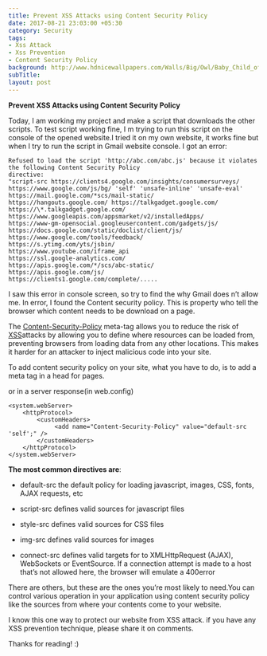 ```yaml
---
title: Prevent XSS Attacks using Content Security Policy
date: 2017-08-21 23:03:00 +05:30
category: Security
tags:
- Xss Attack
- Xss Prevention
- Content Security Policy
background: http://www.hdnicewallpapers.com/Walls/Big/Owl/Baby_Child_of_Owl_Bird_Photo_Background.jpg
subTitle: 
layout: post
---
```


**Prevent XSS Attacks using Content Security Policy**

Today, I am working my project and make a script that downloads the other scripts. To test script working fine, I m trying to run this script on the console of the opened website.I tried it on my own website, it works fine but when I try to run the script in Gmail website console. I got an error:

```
Refused to load the script 'http://abc.com/abc.js' because it violates the following Content Security Policy 
directive:
"script-src https://clients4.google.com/insights/consumersurveys/ ﻿https://www.google.com/js/bg/ 'self' 'unsafe-inline' 'unsafe-eval' 
https://mail.google.com/*scs/mail-static/ 
https://hangouts.google.com/ https://talkgadget.google.com/ 
https://\*.talkgadget.google.com/ 
https://www.googleapis.com/appsmarket/v2/installedApps/ 
https://www-gm-opensocial.googleusercontent.com/gadgets/js/ 
https://docs.google.com/static/doclist/client/js/ 
https://www.google.com/tools/feedback/ 
https://s.ytimg.com/yts/jsbin/ 
https://www.youtube.com/iframe_api 
https://ssl.google-analytics.com/ 
https://apis.google.com/*/scs/abc-static/ 
https://apis.google.com/js/ 
https://clients1.google.com/complete/.....
```

I saw this error in console screen, so try to find the why Gmail does n’t allow me. In error, I found the Content security policy. This is property who tell the browser which content needs to be download on a page.

The [Content-Security-Policy](https://content-security-policy.com/) meta-tag allows you to reduce the risk of [XSS](http://en.wikipedia.org/wiki/Cross-site_scripting)attacks by allowing you to define where resources can be loaded from, preventing browsers from loading data from any other locations. This makes it harder for an attacker to inject malicious code into your site.

To add content security policy on your site, what you have to do, is to add a meta tag in a head for pages.

<meta http-equiv="Content-Security-Policy" content="default-src 'self'">

or in a server response(in web.config)

    <system.webServer>
        <httpProtocol>
            <customHeaders>
                 <add name="Content-Security-Policy" value="default-src 'self';" />
            </customHeaders>
        </httpProtocol>
    </system.webServer>

**The most common directives are**:

* default-src the default policy for loading javascript, images, CSS, fonts, AJAX requests, etc

* script-src defines valid sources for javascript files

* style-src defines valid sources for CSS files

* img-src defines valid sources for images

* connect-src defines valid targets for to XMLHttpRequest (AJAX), WebSockets or EventSource. If a connection attempt is made to a host that’s not allowed here, the browser will emulate a 400error

There are others, but these are the ones you’re most likely to need.You can control various operation in your application using content security policy like the sources from where your contents come to your website.

I know this one way to protect our website from XSS attack. if you have any XSS prevention technique, please share it on comments.

Thanks for reading! :)
